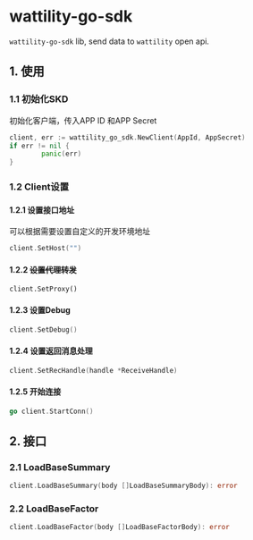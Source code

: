 # wattility-go-sdk

`wattility-go-sdk` lib, send data to `wattility` open api.



## 1.  使用

### 1.1 初始化SKD

初始化客户端，传入APP ID 和APP Secret

```go
client, err := wattility_go_sdk.NewClient(AppId, AppSecret)
if err != nil {
		panic(err)
}
```

### 1.2 Client设置

#### 1.2.1 设置接口地址

可以根据需要设置自定义的开发环境地址

```go
client.SetHost("")
```

#### 1.2.2 ~~设置代理转发~~

```
client.SetProxy()
```

#### 1.2.3 设置Debug

```go
client.SetDebug()
```

#### 1.2.4 设置返回消息处理

```go
client.SetRecHandle(handle *ReceiveHandle)
```

#### 1.2.5 开始连接

```go
go client.StartConn()
```



## 2. 接口

### 2.1 LoadBaseSummary

```go
client.LoadBaseSummary(body []LoadBaseSummaryBody): error
```

### 2.2 LoadBaseFactor

```go
client.LoadBaseFactor(body []LoadBaseFactorBody): error
```

